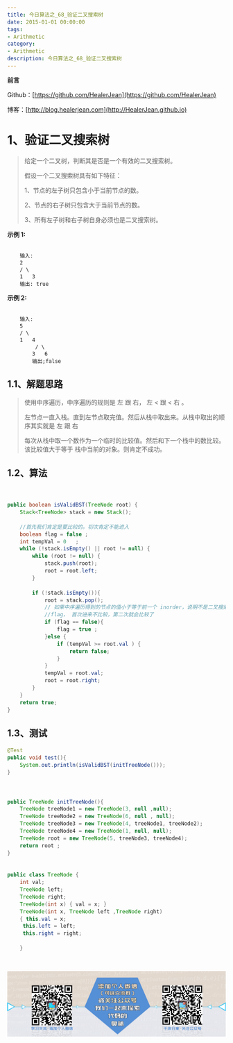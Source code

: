 ```yaml
---
title: 今日算法之_68_验证二叉搜索树
date: 2015-01-01 00:00:00
tags: 
- Arithmetic
category: 
- Arithmetic
description: 今日算法之_68_验证二叉搜索树
---
```


**前言**     

 Github：[https://github.com/HealerJean](https://github.com/HealerJean)         

 博客：[http://blog.healerjean.com](http://HealerJean.github.io)          



# 1、验证二叉搜索树
> 给定一个二叉树，判断其是否是一个有效的二叉搜索树。   
>
>  假设一个二叉搜索树具有如下特征：   
>
>  1、节点的左子树只包含小于当前节点的数。   
>
>  2、节点的右子树只包含大于当前节点的数。   
>
>  3、所有左子树和右子树自身必须也是二叉搜索树。

**示例 1:**

```

    输入:
    2
    / \
    1   3
    输出: true

```

**示例 2:**

```

    输入:
    5
    / \
    1   4
         / \
        3   6
        输出;false
```



## 1.1、解题思路 

> 使用中序遍历，中序遍历的规则是  左 跟 右， 左 < 跟 < 右  。    
>
>  左节点一直入栈。直到左节点取完值。然后从栈中取出来。从栈中取出的顺序其实就是 左 跟 右    
>
>  每次从栈中取一个数作为一个临时的比较值。然后和下一个栈中的数比较。该比较值大于等于 栈中当前的对象。则肯定不成功。   



## 1.2、算法

```java


public boolean isValidBST(TreeNode root) {
    Stack<TreeNode> stack = new Stack();

    //首先我们肯定是要比较的。初次肯定不能进入
    boolean flag = false ;
    int tempVal = 0   ;
    while (!stack.isEmpty() || root != null) {
        while (root != null) {
            stack.push(root);
            root = root.left;
        }

        if (!stack.isEmpty()){
            root = stack.pop();
            // 如果中序遍历得到的节点的值小于等于前一个 inorder，说明不是二叉搜索树
            //flag， 首次进来不比较，第二次就会比较了
            if (flag == false){
                flag = true ;
            }else {
                if (tempVal >= root.val ) {
                    return false;
                }
            }
            tempVal = root.val;
            root = root.right;
        }
    }
    return true;
}


```




## 1.3、测试 

```java
@Test
public void test(){
    System.out.println(isValidBST(initTreeNode()));
}



public TreeNode initTreeNode(){
    TreeNode treeNode1 = new TreeNode(3, null ,null);
    TreeNode treeNode2 = new TreeNode(6, null , null);
    TreeNode treeNode3 = new TreeNode(4, treeNode1, treeNode2);
    TreeNode treeNode4 = new TreeNode(1, null, null);
    TreeNode root = new TreeNode(5, treeNode3, treeNode4);
    return root ;
}


public class TreeNode {
    int val;
    TreeNode left;
    TreeNode right;
    TreeNode(int x) { val = x; }
    TreeNode(int x, TreeNode left ,TreeNode right)
    { this.val = x;
     this.left = left;
     this.right = right;

    }

```



​          

![ContactAuthor](https://raw.githubusercontent.com/HealerJean/HealerJean.github.io/master/assets/img/artical_bottom.jpg)



<link rel="stylesheet" href="https://unpkg.com/gitalk/dist/gitalk.css">

<script src="https://unpkg.com/gitalk@latest/dist/gitalk.min.js"></script> 
<div id="gitalk-container"></div>    
 <script type="text/javascript">
    var gitalk = new Gitalk({
		clientID: `1d164cd85549874d0e3a`,
		clientSecret: `527c3d223d1e6608953e835b547061037d140355`,
		repo: `HealerJean.github.io`,
		owner: 'HealerJean',
		admin: ['HealerJean'],
		id: '3IQWwZH0tMUJi2qA',
    });
    gitalk.render('gitalk-container');
</script> 

